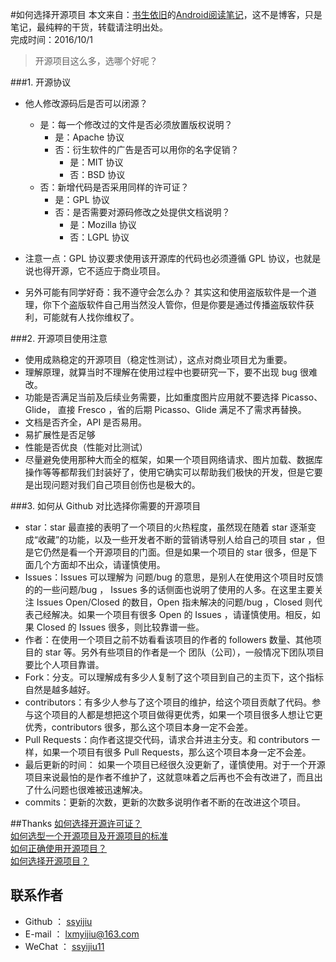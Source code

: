 #如何选择开源项目
本文来自：[书生依旧](https：//github.com/ssyijiu)的[Android阅读笔记](https：//github.com/ssyijiu/Android-ReadingNotes)，这不是博客，只是笔记，最纯粹的干货，转载请注明出处。       
完成时间：2016/10/1  
> 开源项目这么多，选哪个好呢？

###1. 开源协议
- 他人修改源码后是否可以闭源？
    - 是：每一个修改过的文件是否必须放置版权说明？
        - 是：Apache 协议
        - 否：衍生软件的广告是否可以用你的名字促销？
            - 是：MIT 协议
            - 否：BSD 协议
    - 否：新增代码是否采用同样的许可证？
        - 是：GPL 协议
        - 否：是否需要对源码修改之处提供文档说明？
            - 是：Mozilla 协议
            - 否：LGPL 协议

- 注意一点：GPL 协议要求使用该开源库的代码也必须遵循 GPL 协议，也就是说也得开源，它不适应于商业项目。
- 另外可能有同学好奇：我不遵守会怎么办？ 其实这和使用盗版软件是一个道理，你下个盗版软件自己用当然没人管你，但是你要是通过传播盗版软件获利，可能就有人找你维权了。

###2. 开源项目使用注意
- 使用成熟稳定的开源项目（稳定性测试），这点对商业项目尤为重要。
- 理解原理，就算当时不理解在使用过程中也要研究一下，要不出现 bug 很难改。
- 功能是否满足当前及后续业务需要，比如重度图片应用就不要选择  Picasso、Glide， 直接 Fresco ，省的后期 Picasso、Glide 满足不了需求再替换。
- 文档是否齐全，API 是否易用。
- 易扩展性是否足够
- 性能是否优良（性能对比测试）
- 尽量避免使用那种大而全的框架，如果一个项目网络请求、图片加载、数据库操作等等都帮我们封装好了，使用它确实可以帮助我们极快的开发，但是它要是出现问题对我们自己项目创伤也是极大的。

###3. 如何从 Github  对比选择你需要的开源项目
- star：star 最直接的表明了一个项目的火热程度，虽然现在随着 star 逐渐变成“收藏”的功能，以及一些开发者不断的营销诱导别人给自己的项目 star ，但是它仍然是看一个开源项目的门面。但是如果一个项目的 star 很多，但是下面几个方面却不出众，请谨慎使用。
- Issues：Issues 可以理解为 问题/bug 的意思，是别人在使用这个项目时反馈的的一些问题/bug ， Issues 多的话侧面也说明了使用的人多。在这里主要关注 Issues Open/Closed 的数目，Open 指未解决的问题/bug ，Closed 则代表己经解决。如果一个项目有很多 Open 的 Issues ，请谨慎使用。相反，如果 Closed 的 Issues 很多，则比较靠谱一些。
- 作者：在使用一个项目之前不妨看看该项目的作者的 followers 数量、其他项目的 star 等。另外有些项目的作者是一个 团队（公司），一般情况下团队项目要比个人项目靠谱。
- Fork：分支。可以理解成有多少人复制了这个项目到自己的主页下，这个指标自然是越多越好。
- contributors：有多少人参与了这个项目的维护，给这个项目贡献了代码。参与这个项目的人都是想把这个项目做得更优秀，如果一个项目很多人想让它更优秀，contributors 很多，那么这个项目本身一定不会差。
- Pull Requests：向作者这提交代码，请求合并进主分支。和 contributors 一样，如果一个项目有很多 Pull Requests，那么这个项目本身一定不会差。
- 最后更新的时间： 如果一个项目已经很久没更新了，谨慎使用。对于一个开源项目来说最怕的是作者不维护了，这就意味着之后再也不会有改进了，而且出了什么问题也很难被迅速解决。
- commits：更新的次数，更新的次数多说明作者不断的在改进这个项目。

##Thanks
[如何选择开源许可证？](http：//www.ruanyifeng.com/blog/2011/05/how_to_choose_free_software_licenses.html)  
[如何选型一个开源项目及开源项目的标准](http：//www.trinea.cn/android/open-source/)    
[如何正确使用开源项目？](http：//stormzhang.com/android/2016/05/08/how-to-choose-open-source-project/)    
[如何选择开源项目？](https：//zhuanlan.zhihu.com/p/20840610)  
## 联系作者
- Github ： [ssyijiu](https：//github.com/ssyijiu)
- E-mail ： lxmyijiu@163.com
- WeChat ： [ssyijiu11](http：//obe5pxv6t.bkt.clouddn.com/weixin.jpg)